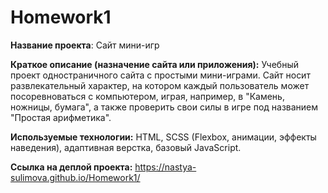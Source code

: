 # Homework1
**Название проекта**: 
Сайт мини-игр

**Краткое описание (назначение сайта или приложения):**
Учебный проект одностраничного сайта с простыми мини-играми. Сайт носит развлекательный характер, на котором каждый пользователь может посоревноваться с компьютером, играя, например, в "Камень, ножницы, бумага", а также проверить свои силы в игре под названием "Простая арифметика".

**Используемые технологии:**
HTML, SCSS (Flexbox, анимации, эффекты наведения), адаптивная верстка, базовый JavaScript.

**Ссылка на деплой проекта:**
https://nastya-sulimova.github.io/Homework1/
